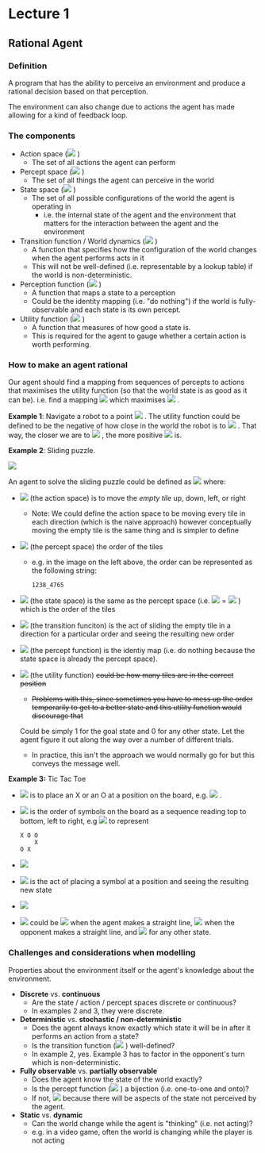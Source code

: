 # Lecture 1

## Rational Agent
### Definition
A program that has the ability to perceive an environment and produce a rational decision based on that perception.

The environment can also change due to actions the agent has made allowing for a kind of feedback loop.

### The components
* Action space (<img src="https://latex.codecogs.com/gif.latex?A" /> )
  * The set of all actions the agent can perform
* Percept space (<img src="https://latex.codecogs.com/gif.latex?P" /> )
  * The set of all things the agent can perceive in the world
* State space (<img src="https://latex.codecogs.com/gif.latex?S" /> )
  * The set of all possible configurations of the world the agent is operating in
    * i.e. the internal state of the agent and the environment that matters for the interaction between the agent and the environment
* Transition function / World dynamics (<img src="https://latex.codecogs.com/gif.latex?T: S \times A \to S" /> )
  * A function that specifies how the configuration of the world changes when the agent performs acts in it
  * This will not be well-defined (i.e. representable by a lookup table)  if the world is non-deterministic.
* Perception function (<img src="https://latex.codecogs.com/gif.latex?Z: S \to P" /> )
  * A function that maps a state to a perception
  * Could be the identity mapping (i.e. "do nothing") if the world is fully-observable and each state is its own percept.
* Utility function (<img src="https://latex.codecogs.com/gif.latex?U:S \to \mathbb{R}" /> ) 
  * A function that measures of how good a state is.
  * This is required for the agent to gauge whether a certain action is worth performing.

### How to make an agent rational
Our agent should find a mapping from sequences of percepts to actions that maximises the utility function (so that the world state is as good as it can be).
i.e. find a mapping <img src="https://latex.codecogs.com/gif.latex?M:P^n \to A" />  which maximises <img src="https://latex.codecogs.com/gif.latex?U" /> . 

**Example 1**: Navigate a robot to a point <img src="https://latex.codecogs.com/gif.latex?P" /> . The utility function could be defined to be the negative of how close in the world the robot is to <img src="https://latex.codecogs.com/gif.latex?P" /> . That way, the closer we are to <img src="https://latex.codecogs.com/gif.latex?P" /> , the more positive <img src="https://latex.codecogs.com/gif.latex?U" />  is.

**Example 2**: Sliding puzzle.

![](https://miro.medium.com/max/1046/1*_n4hcTM-akUEoWL1i05xVg.png)

An agent to solve the sliding puzzle could be defined as <img src="https://latex.codecogs.com/gif.latex?(A, P, S, T, Z, U)" />  where:
* <img src="https://latex.codecogs.com/gif.latex?A" />  (the action space) is to move the *empty tile* up, down, left, or right

  * Note: We could define the action space to be moving every tile in each direction (which is the naive approach) however conceptually moving the empty tile is the same thing and is simpler to define

* <img src="https://latex.codecogs.com/gif.latex?P" />  (the percept space) the order of the tiles

  * e.g. in the image on the left above, the order can be represented as the following string:
    
    ```
    1238_4765
    ```

* <img src="https://latex.codecogs.com/gif.latex?S" />  (the state space) is the same as the percept space (i.e. <img src="https://latex.codecogs.com/gif.latex?S" />  = <img src="https://latex.codecogs.com/gif.latex?P" /> ) which is the order of the tiles

* <img src="https://latex.codecogs.com/gif.latex?T" />  (the transition funciton) is the act of sliding the empty tile in a direction for a particular order and seeing the resulting new order

* <img src="https://latex.codecogs.com/gif.latex?Z" />  (the percept function) is the identiy map (i.e. do nothing because the state space is already the percept space).

* <img src="https://latex.codecogs.com/gif.latex?U" />  (the utility function) ~~could be how many tiles are in the correct position~~

  * ~~Problems with this, since sometimes you have to mess up the order temporarily to get to a better state and this utility function would discourage that~~

  Could be simply 1 for the goal state and 0 for any other state. Let the agent figure it out along the way over a number of different trials.
  
  * In practice, this isn't the approach we would normally go for but this conveys the message well.
  
  

**Example 3:** Tic Tac Toe

* <img src="https://latex.codecogs.com/gif.latex?A" />  is to place an X or an O at a position on the board, e.g. <img src="https://latex.codecogs.com/gif.latex?\{(S, i) \, | \, S \in \{X, O\} \and i \in \mathbb{Z}_9\}" /> .

* <img src="https://latex.codecogs.com/gif.latex?P" />  is the order of symbols on the board as a sequence reading top to bottom, left to right, e.g <img src="https://latex.codecogs.com/gif.latex?\{X, O, O, \_, \_, X, O, X, \_\}" />  to represent

  ```
  X O O
      X
  O X  
  ```

* <img src="https://latex.codecogs.com/gif.latex?S = P" /> 

* <img src="https://latex.codecogs.com/gif.latex?T" />  is the act of placing a symbol at a position and seeing the resulting new state

* <img src="https://latex.codecogs.com/gif.latex?Z = I_S \because S = P" />  

* <img src="https://latex.codecogs.com/gif.latex?U" />  could be <img src="https://latex.codecogs.com/gif.latex?10" />  when the agent makes a straight line, <img src="https://latex.codecogs.com/gif.latex?-10" />  when the opponent makes a straight line, and <img src="https://latex.codecogs.com/gif.latex?0" />  for any other state.



### Challenges and considerations when modelling

Properties about the environment itself or the agent's knowledge about the environment.

* **Discrete** vs. **continuous**
  * Are the state / action / percept spaces discrete or continuous? 
  * In examples 2 and 3, they were discrete.
* **Deterministic** vs. **stochastic / non-deterministic**
  * Does the agent always know exactly which state it will be in after it performs an action from a state?
  * Is the transition function (<img src="https://latex.codecogs.com/gif.latex?T" /> ) well-defined?
  * In example 2, yes. Example 3 has to factor in the opponent's turn which is non-deterministic.
* **Fully observable** vs. **partially observable**
  * Does the agent know the state of the world exactly?
  * Is the percept function (<img src="https://latex.codecogs.com/gif.latex?Z" /> ) a bijection (i.e. one-to-one and onto)?
  * If not, <img src="https://latex.codecogs.com/gif.latex?S \neq P" />  because there will be aspects of the state not perceived by the agent.
* **Static** vs. **dynamic** 
  * Can the world change while the agent is "thinking" (i.e. not acting)?
  * e.g. in a video game, often the world is changing while the player is not acting

